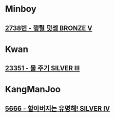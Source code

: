 # Minboy

## [2738번 - 행렬 덧셈 BRONZE V](https://www.acmicpc.net/problem/2738)

# Kwan

## [23351 - 물 주기 SILVER III](https://www.acmicpc.net/problem/23351)

# KangManJoo

## [5666 - 할아버지는 유명해! SILVER IV](https://www.acmicpc.net/problem/5766)
